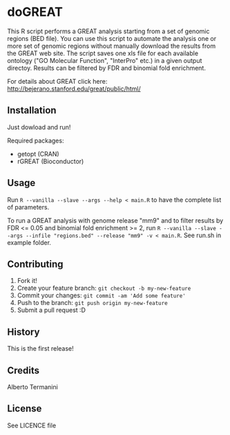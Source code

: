 # doGREAT

This R script performs a GREAT analysis starting from a set of genomic regions (BED file).
You can use this script to automate the analysis one or more set of genomic regions without manually download the results from the GREAT web site.
The script saves one xls file for each available ontology ("GO Molecular Function", "InterPro" etc.) in a given output directoy.
Results can be filtered by FDR and binomial fold enrichment.

For details about GREAT click here: http://bejerano.stanford.edu/great/public/html/

## Installation

Just dowload and run! 

Required packages:
- getopt (CRAN)
- rGREAT (Bioconductor)


## Usage

Run `R --vanilla --slave --args --help < main.R` to have the complete list of parameters.

To run a GREAT analysis with genome release "mm9" and to filter results by FDR <= 0.05 and binomial fold enrichment >= 2,
run `R --vanilla --slave --args --infile "regions.bed" --release "mm9" -v < main.R`.
See run.sh in example folder.

## Contributing

1. Fork it!
2. Create your feature branch: `git checkout -b my-new-feature`
3. Commit your changes: `git commit -am 'Add some feature'`
4. Push to the branch: `git push origin my-new-feature`
5. Submit a pull request :D

## History

This is the first release!

## Credits

Alberto Termanini

## License

See LICENCE file